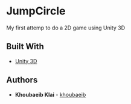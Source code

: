 # JumpCircle

My first attemp to do a 2D game using Unity 3D

## Built With

* [Unity 3D](http://www.unity3d.com)

## Authors

* **Khoubaeib Klai** - [khoubaeib](https://github.com/khoubaeib)
